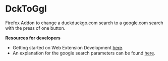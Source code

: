 # DckToGgl

Firefox Addon to change a duckduckgo.com search to a google.com search with the press of one button.



**Resources for developers**

* Getting started on Web Extension Development [here](https://developer.mozilla.org/en-US/docs/Mozilla/Add-ons/WebExtensions).
* An explanation for the google search parameters can be found [here](https://moz.com/blog/the-ultimate-guide-to-the-google-search-parameters).
